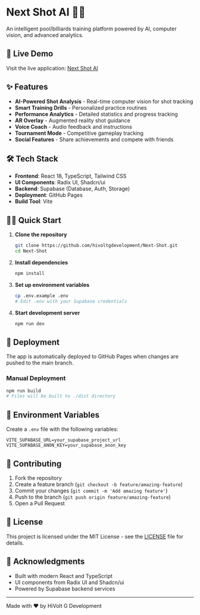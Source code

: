 # Next Shot AI 🎱👑

An intelligent pool/billiards training platform powered by AI, computer vision, and advanced analytics.

## 🚀 Live Demo

Visit the live application: [Next Shot AI](https://hivoltgdevelopment.github.io/Next-Shot/)

## ✨ Features

- **AI-Powered Shot Analysis** - Real-time computer vision for shot tracking
- **Smart Training Drills** - Personalized practice routines
- **Performance Analytics** - Detailed statistics and progress tracking
- **AR Overlay** - Augmented reality shot guidance
- **Voice Coach** - Audio feedback and instructions
- **Tournament Mode** - Competitive gameplay tracking
- **Social Features** - Share achievements and compete with friends

## 🛠️ Tech Stack

- **Frontend**: React 18, TypeScript, Tailwind CSS
- **UI Components**: Radix UI, Shadcn/ui
- **Backend**: Supabase (Database, Auth, Storage)
- **Deployment**: GitHub Pages
- **Build Tool**: Vite

## 🏃‍♂️ Quick Start

1. **Clone the repository**
   ```bash
   git clone https://github.com/hivoltgdevelopment/Next-Shot.git
   cd Next-Shot
   ```

2. **Install dependencies**
   ```bash
   npm install
   ```

3. **Set up environment variables**
   ```bash
   cp .env.example .env
   # Edit .env with your Supabase credentials
   ```

4. **Start development server**
   ```bash
   npm run dev
   ```

## 🚀 Deployment

The app is automatically deployed to GitHub Pages when changes are pushed to the main branch.

### Manual Deployment

```bash
npm run build
# Files will be built to ./dist directory
```

## 📝 Environment Variables

Create a `.env` file with the following variables:

```env
VITE_SUPABASE_URL=your_supabase_project_url
VITE_SUPABASE_ANON_KEY=your_supabase_anon_key
```

## 🤝 Contributing

1. Fork the repository
2. Create a feature branch (`git checkout -b feature/amazing-feature`)
3. Commit your changes (`git commit -m 'Add amazing feature'`)
4. Push to the branch (`git push origin feature/amazing-feature`)
5. Open a Pull Request

## 📄 License

This project is licensed under the MIT License - see the [LICENSE](LICENSE) file for details.

## 🙏 Acknowledgments

- Built with modern React and TypeScript
- UI components from Radix UI and Shadcn/ui
- Powered by Supabase backend services

---

Made with ❤️ by HiVolt G Development